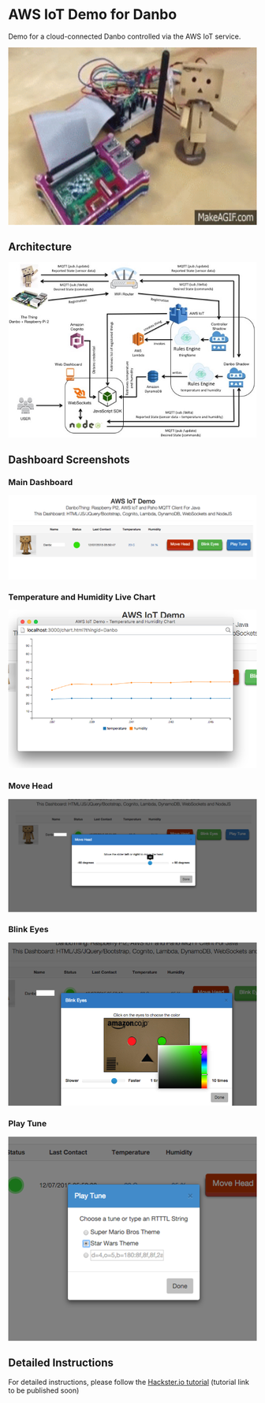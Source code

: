 AWS IoT Demo for Danbo
======================

Demo for a cloud-connected Danbo controlled via the AWS IoT service.

<img src="animated.gif" width="640" height="360" alt="AWS IoT Demo for Danbo"/>

## Architecture
<img src="architecture.jpg" alt="Architecture Diagram"/>

## Dashboard Screenshots

### Main Dashboard
<img src="screenshot1.png" alt="Main Dashboard"/>

### Temperature and Humidity Live Chart
<img src="screenshot2.png" alt="Temperature and Humidity Live Chart"/>

### Move Head
<img src="screenshot3.png" alt="Move Head"/>

### Blink Eyes
<img src="screenshot4.png" alt="Blink Eyes"/>

### Play Tune
<img src="screenshot5.png" alt="Play Tune"/>

## Detailed Instructions
For detailed instructions, please follow the [Hackster.io tutorial](https://www.hackster.io/) (tutorial link to be published soon)
